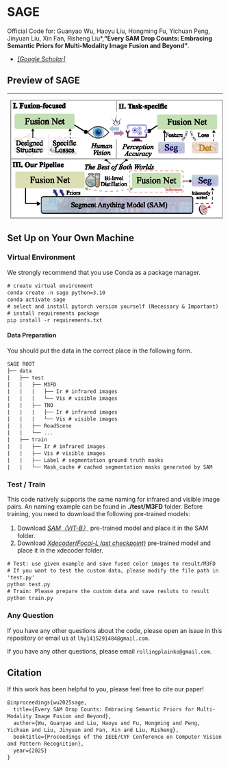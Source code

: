 # SAGE
Official Code for: Guanyao Wu, Haoyu Liu, Hongming Fu, Yichuan Peng, Jinyuan Liu, Xin Fan, Risheng Liu*,**“Every SAM Drop Counts: Embracing Semantic Priors for Multi-Modality Image Fusion and Beyond”**.
- [*[Google Scholar]*](https://scholar.google.com.hk/scholar?hl=zh-CN&as_sdt=0%2C5&q=Every+SAM+Drop+Counts%3A+Embracing+Semantic+Priors+for+Multi-Modality+Image+Fusion+and+Beyond&btnG=)
## Preview of SAGE
---

![preview](assets/fig1.png)
## Set Up on Your Own Machine

### Virtual Environment

We strongly recommend that you use Conda as a package manager.

```shell
# create virtual environment
conda create -n sage python=3.10
conda activate sage
# select and install pytorch version yourself (Necessary & Important)
# install requirements package
pip install -r requirements.txt
```
#### Data Preparation

You should put the data in the correct place in the following form.

```
SAGE ROOT
├── data
|   ├── test
|   |   ├── M3FD
|   |   |   ├── Ir # infrared images
|   |   |   └── Vis # visible images
|   |   ├── TNO
|   |   |   ├── Ir # infrared images
|   |   |   └── Vis # visible images
|   |   ├── RoadScene
|   |   └── ...
|   ├── train
|   |   ├── Ir # infrared images
|   |   ├── Vis # visible images
|   |   ├── Label # segmentation ground truth masks
|   |   └── Mask_cache # cached segmentation masks generated by SAM
```
### Test / Train
This code natively supports the same naming for infrared and visible image pairs. An naming example can be found in **./test/M3FD** folder.
Before training, you need to download the following pre-trained models:
1. Download [*SAM（VIT-B）*](https://github.com/facebookresearch/segment-anything) pre-trained model and place it in the SAM folder.
2. Download [*Xdecoder(Focal-L last checkpoint)*](https://github.com/microsoft/X-Decoder/tree/main) pre-trained model and place it in the xdecoder folder.
```shell
# Test: use given example and save fused color images to result/M3FD
# If you want to test the custom data, please modify the file path in 'test.py'
python test.py
# Train: Please prepare the custom data and save resluts to result
python train.py
```
### Any Question

If you have any other questions about the code, please open an issue in this repository or email us at  `lhy1415291484@gmail.com`.

If you have any other questions, please email `rollingplainko@gmail.com`.

## Citation

If this work has been helpful to you, please feel free to cite our paper!

```
@inproceedings{wu2025sage,
  title={Every SAM Drop Counts: Embracing Semantic Priors for Multi-Modality Image Fusion and Beyond},
  author={Wu, Guanyao and Liu, Haoyu and Fu, Hongming and Peng, Yichuan and Liu, Jinyuan and Fan, Xin and Liu, Risheng},
  booktitle={Proceedings of the IEEE/CVF Conference on Computer Vision and Pattern Recognition},
  year={2025}
}
```
